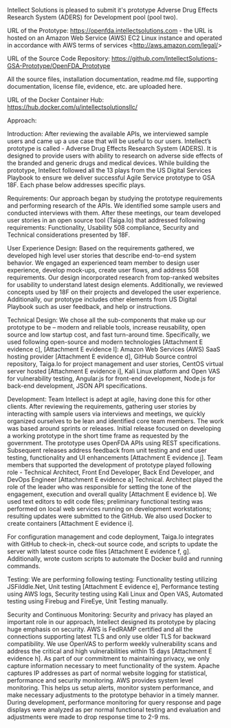﻿Intellect Solutions is pleased to submit it's prototype Adverse Drug Effects Research System (ADERS) for Development pool (pool two).


URL of the Prototype: https://openfda.intellectsolutions.com - the URL is hosted on an Amazon Web Service (AWS) EC2 Linux instance and operated in accordance with AWS terms of services <<http://aws.amazon.com/legal/>>


URL of the Source Code Repository: https://github.com/IntellectSolutions-GSA-Prototype/OpenFDA_Prototype 


All the source files, installation documentation, readme.md file, supporting documentation, license file, evidence, etc. are uploaded here.


URL of the Docker Container Hub: https://hub.docker.com/u/intellectsolutionsllc/ 


Approach:

Introduction: After reviewing the available APIs, we interviewed sample users and came up a use case that will be useful to our users. Intellect’s prototype is called - Adverse Drug Effects Research System (ADERS). It is designed to provide users with ability to research on adverse side effects of the branded and generic drugs and medical devices. While building the prototype, Intellect followed all the 13 plays from the US Digital Services Playbook to ensure we deliver successful Agile Service prototype to GSA 18F. Each phase below addresses specific plays.

Requirements: Our approach began by studying the prototype requirements and performing research of the APIs. We identified some sample users and conducted interviews with them. After these meetings, our team developed user stories in an open source tool (Taiga.Io) that addressed following requirements: Functionality, Usability 508 compliance, Security and Technical considerations presented by 18F.

User Experience Design: Based on the requirements gathered, we developed high level user stories that describe end-to-end system behavior. We engaged an experienced team member to design user experience, develop mock-ups, create user flows, and address 508 requirements. Our design incorporated research from top-ranked websites for usability to understand latest design elements. Additionally, we reviewed concepts used by 18F on their projects and developed the user experience. Additionally, our prototype includes other elements from US Digital Playbook such as user feedback, and help or instructions.

Technical Design: We chose all the sub-components that make up our prototype to be – modern and reliable tools, increase reusability, open source and low startup cost, and fast turn-around time. Specifically, we used following open-source and modern technologies [Attachment E evidence c], [Attachment E evidence l]: Amazon Web Services (AWS) SaaS hosting provider [Attachment E evidence d], GitHub Source control repository, Taiga.Io for project management and user stories, CentOS virtual server hosted [Attachment E evidence i], Kali Linux platform and Open VAS for vulnerability testing, Angular.js for front-end development, Node.js for back-end development, JSON API specifications.

Development: Team Intellect is adept at agile, having done this for other clients. After reviewing the requirements, gathering user stories by interacting with sample users via interviews and meetings, we quickly organized ourselves to be lean and identified core team members. The work was based around sprints or releases. Initial release focused on developing a working prototype in the short time frame as requested by the government. The prototype uses OpenFDA APIs using REST specifications. Subsequent releases address feedback from unit testing and end user testing, functionality and UI enhancements [Attachment E evidence j]. Team members that supported the development of prototype played following role - Technical Architect, Front End Developer, Back End Developer, and DevOps Engineer [Attachment E evidence a] Technical. Architect played the role of the leader who was responsible for setting the tone of the engagement, execution and overall quality [Attachment E evidence b]. We used text editors to edit code files; preliminary functional testing was performed on local web services running on development workstations; resulting updates were submitted to the GitHub. We also used Docker to create containers [Attachment E evidence i].

For configuration management and code deployment, Taiga.Io integrates with GitHub to check-in, check-out source code, and scripts to update the server with latest source code files [Attachment E evidence f, g]. Additionally, wrote custom scripts to automate the Docker build and running commands.

Testing: We are performing following testing: Functionality testing utilizing JSFilddle.Net, Unit testing [Attachment E evidence e], Performance testing using AWS logs, Security testing using Kali Linux and Open VAS, Automated testing using Firebug and FireEye, Unit Testing manually.

Security and Continuous Monitoring: Security and privacy has played an important role in our approach, Intellect designed its prototype by placing huge emphasis on security. AWS is FedRAMP certified and all the connections supporting latest TLS and only use older TLS for backward compatibility. We use OpenVAS to perform weekly vulnerability scans and address the critical and high vulnerabilities within 15 days [Attachment E evidence h]. As part of our commitment to maintaining privacy, we only capture information necessary to meet functionality of the system. Apache captures IP addresses as part of normal website logging for statistical, performance and security monitoring. AWS provides system level monitoring. This helps us setup alerts, monitor system performance, and make necessary adjustments to the prototype behavior in a timely manner. During development, performance monitoring for query response and page displays were analyzed as per normal functional testing and evaluation and adjustments were made to drop response time to 2-9 ms.
